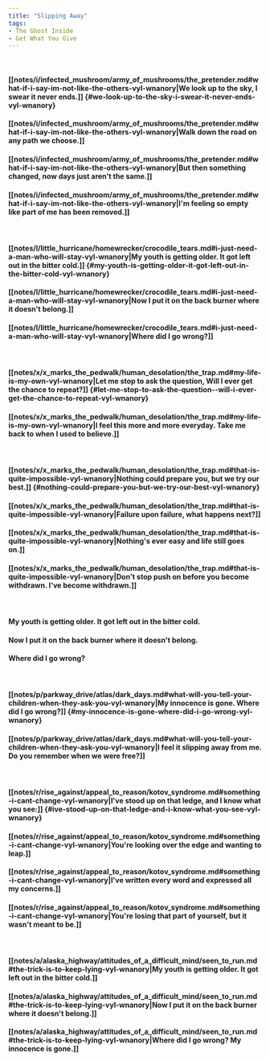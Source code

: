 ```yaml
---
title: "Slipping Away"
tags:
- The Ghost Inside
- Get What You Give
---
```

&nbsp;
#### [[notes/i/infected_mushroom/army_of_mushrooms/the_pretender.md#what-if-i-say-im-not-like-the-others-vyl-wnanory|We look up to the sky, I swear it never ends.]] {#we-look-up-to-the-sky-i-swear-it-never-ends-vyl-wnanory}
#### [[notes/i/infected_mushroom/army_of_mushrooms/the_pretender.md#what-if-i-say-im-not-like-the-others-vyl-wnanory|Walk down the road on any path we choose.]]
#### [[notes/i/infected_mushroom/army_of_mushrooms/the_pretender.md#what-if-i-say-im-not-like-the-others-vyl-wnanory|But then something changed, now days just aren't the same.]]
#### [[notes/i/infected_mushroom/army_of_mushrooms/the_pretender.md#what-if-i-say-im-not-like-the-others-vyl-wnanory|I'm feeling so empty like part of me has been removed.]]
&nbsp;
#### [[notes/l/little_hurricane/homewrecker/crocodile_tears.md#i-just-need-a-man-who-will-stay-vyl-wnanory|My youth is getting older. It got left out in the bitter cold.]] {#my-youth-is-getting-older-it-got-left-out-in-the-bitter-cold-vyl-wnanory}
#### [[notes/l/little_hurricane/homewrecker/crocodile_tears.md#i-just-need-a-man-who-will-stay-vyl-wnanory|Now I put it on the back burner where it doesn't belong.]]
#### [[notes/l/little_hurricane/homewrecker/crocodile_tears.md#i-just-need-a-man-who-will-stay-vyl-wnanory|Where did I go wrong?]]
&nbsp;
#### [[notes/x/x_marks_the_pedwalk/human_desolation/the_trap.md#my-life-is-my-own-vyl-wnanory|Let me stop to ask the question,  Will I ever get the chance to repeat?]] {#let-me-stop-to-ask-the-question--will-i-ever-get-the-chance-to-repeat-vyl-wnanory}
#### [[notes/x/x_marks_the_pedwalk/human_desolation/the_trap.md#my-life-is-my-own-vyl-wnanory|I feel this more and more everyday. Take me back to when I used to believe.]]
&nbsp;
#### [[notes/x/x_marks_the_pedwalk/human_desolation/the_trap.md#that-is-quite-impossible-vyl-wnanory|Nothing could prepare you, but we try our best.]] {#nothing-could-prepare-you-but-we-try-our-best-vyl-wnanory}
#### [[notes/x/x_marks_the_pedwalk/human_desolation/the_trap.md#that-is-quite-impossible-vyl-wnanory|Failure upon failure, what happens next?]]
#### [[notes/x/x_marks_the_pedwalk/human_desolation/the_trap.md#that-is-quite-impossible-vyl-wnanory|Nothing's ever easy and life still goes on.]]
#### [[notes/x/x_marks_the_pedwalk/human_desolation/the_trap.md#that-is-quite-impossible-vyl-wnanory|Don't stop push on before you become withdrawn. I've become withdrawn.]]
&nbsp;
#### My youth is getting older. It got left out in the bitter cold.
#### Now I put it on the back burner where it doesn't belong.
#### Where did I go wrong?
&nbsp;
#### [[notes/p/parkway_drive/atlas/dark_days.md#what-will-you-tell-your-children-when-they-ask-you-vyl-wnanory|My innocence is gone. Where did I go wrong?]] {#my-innocence-is-gone-where-did-i-go-wrong-vyl-wnanory}
#### [[notes/p/parkway_drive/atlas/dark_days.md#what-will-you-tell-your-children-when-they-ask-you-vyl-wnanory|I feel it slipping away from me. Do you remember when we were free?]]
&nbsp;
#### [[notes/r/rise_against/appeal_to_reason/kotov_syndrome.md#something-i-cant-change-vyl-wnanory|I've stood up on that ledge, and I know what you see:]] {#ive-stood-up-on-that-ledge-and-i-know-what-you-see-vyl-wnanory}
#### [[notes/r/rise_against/appeal_to_reason/kotov_syndrome.md#something-i-cant-change-vyl-wnanory|You're looking over the edge and wanting to leap.]]
#### [[notes/r/rise_against/appeal_to_reason/kotov_syndrome.md#something-i-cant-change-vyl-wnanory|I've written every word and expressed all my concerns.]]
#### [[notes/r/rise_against/appeal_to_reason/kotov_syndrome.md#something-i-cant-change-vyl-wnanory|You're losing that part of yourself, but it wasn't meant to be.]]
&nbsp;
#### [[notes/a/alaska_highway/attitudes_of_a_difficult_mind/seen_to_run.md#the-trick-is-to-keep-lying-vyl-wnanory|My youth is getting older. It got left out in the bitter cold.]]
#### [[notes/a/alaska_highway/attitudes_of_a_difficult_mind/seen_to_run.md#the-trick-is-to-keep-lying-vyl-wnanory|Now I put it on the back burner where it doesn't belong.]]
#### [[notes/a/alaska_highway/attitudes_of_a_difficult_mind/seen_to_run.md#the-trick-is-to-keep-lying-vyl-wnanory|Where did I go wrong? My innocence is gone.]]
